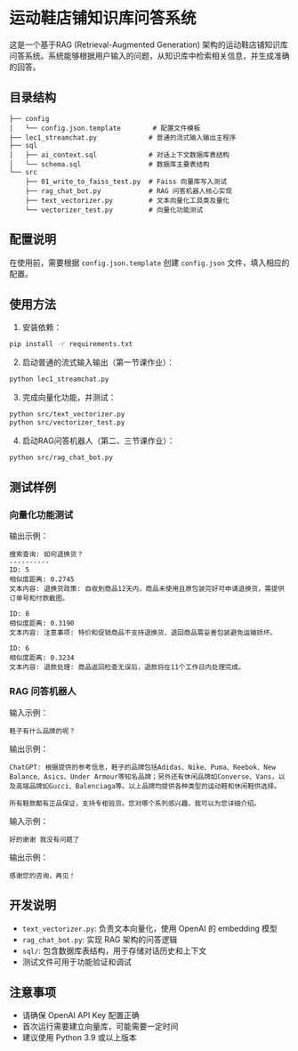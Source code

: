# 运动鞋店铺知识库问答系统

这是一个基于RAG (Retrieval-Augmented Generation) 架构的运动鞋店铺知识库问答系统。系统能够根据用户输入的问题，从知识库中检索相关信息，并生成准确的回答。

## 目录结构

```
├── config
│   └── config.json.template        # 配置文件模板
├── lec1_streamchat.py             # 普通的流式输入输出主程序
├── sql
│   ├── ai_context.sql             # 对话上下文数据库表结构
│   └── schema.sql                 # 数据库主要表结构
└── src
    ├── 01_write_to_faiss_test.py  # Faiss 向量库写入测试
    ├── rag_chat_bot.py            # RAG 问答机器人核心实现
    ├── text_vectorizer.py         # 文本向量化工具类及量化
    └── vectorizer_test.py         # 向量化功能测试
```

## 配置说明

在使用前，需要根据 `config.json.template` 创建 `config.json` 文件，填入相应的配置。


## 使用方法

1. 安装依赖：
```bash
pip install -r requirements.txt
```

2. 启动普通的流式输入输出（第一节课作业）：
```bash
python lec1_streamchat.py
```

3. 完成向量化功能，并测试：
```bash
python src/text_vectorizer.py
python src/vectorizer_test.py
```

4. 启动RAG问答机器人（第二、三节课作业）：
```bash
python src/rag_chat_bot.py
```

## 测试样例

### 向量化功能测试
输出示例：
```
搜索查询: 如何退换货？
----------
ID: 5
相似度距离: 0.2745
文本内容: 退换货政策: 自收到商品12天内，商品未使用且原包装完好可申请退换货，需提供订单号和付款截图。

ID: 8
相似度距离: 0.3190
文本内容: 注意事项: 特价和促销商品不支持退换货，退回商品需妥善包装避免运输损坏。

ID: 6
相似度距离: 0.3234
文本内容: 退款处理: 商品返回检查无误后，退款将在11个工作日内处理完成。
```

### RAG 问答机器人
输入示例：
```
鞋子有什么品牌的呢？
```

输出示例：
```
ChatGPT: 根据提供的参考信息，鞋子的品牌包括Adidas、Nike、Puma、Reebok、New Balance、Asics、Under Armour等知名品牌；另外还有休闲品牌如Converse、Vans，以及高端品牌如Gucci、Balenciaga等。以上品牌均提供各种类型的运动鞋和休闲鞋供选择。

所有鞋款都有正品保证，支持专柜验货。您对哪个系列感兴趣，我可以为您详细介绍。
```

输入示例：
```
好的谢谢 我没有问题了
```

输出示例：
```
感谢您的咨询，再见！
```

## 开发说明

- `text_vectorizer.py`: 负责文本向量化，使用 OpenAI 的 embedding 模型
- `rag_chat_bot.py`: 实现 RAG 架构的问答逻辑
- `sql/`: 包含数据库表结构，用于存储对话历史和上下文
- 测试文件可用于功能验证和调试

## 注意事项

- 请确保 OpenAI API Key 配置正确
- 首次运行需要建立向量库，可能需要一定时间
- 建议使用 Python 3.9 或以上版本